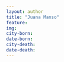 ```yaml
---
layout: author
title: "Juana Manso"
feature: 
img:
city-born: 
date-born: 
city-death: 
date-death:
---
```

